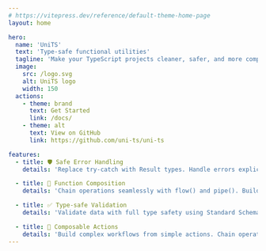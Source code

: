 ```yaml
---
# https://vitepress.dev/reference/default-theme-home-page
layout: home

hero:
  name: 'UniTS'
  text: 'Type-safe functional utilities'
  tagline: 'Make your TypeScript projects cleaner, safer, and more composable.'
  image:
    src: /logo.svg
    alt: UniTS logo
    width: 150
  actions:
    - theme: brand
      text: Get Started
      link: /docs/
    - theme: alt
      text: View on GitHub
      link: https://github.com/uni-ts/uni-ts

features:
  - title: 🛡️ Safe Error Handling
    details: 'Replace try-catch with Result types. Handle errors explicitly with Ok/Err patterns, inspired by Rust and functional languages.'

  - title: 🔗 Function Composition
    details: 'Chain operations seamlessly with flow() and pipe(). Build complex data transformations from simple, reusable functions.'

  - title: ✅ Type-safe Validation
    details: 'Validate data with full type safety using Standard Schema. Transform and validate with confidence at runtime.'

  - title: 🧩 Composable Actions
    details: 'Build complex workflows from simple actions. Chain operations with built-in error handling, context, and type safety.'
---
```

